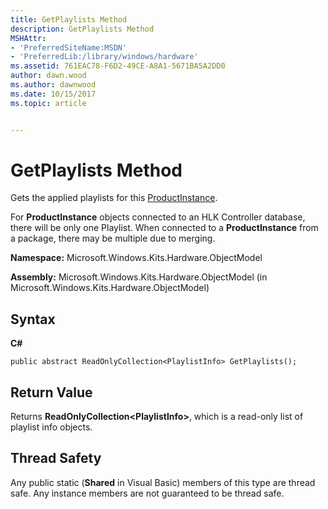 ```yaml
---
title: GetPlaylists Method
description: GetPlaylists Method
MSHAttr:
- 'PreferredSiteName:MSDN'
- 'PreferredLib:/library/windows/hardware'
ms.assetid: 761EAC78-F6D2-49CE-A8A1-5671BA5A2DD0
author: dawn.wood
ms.author: dawnwood
ms.date: 10/15/2017
ms.topic: article


---
```


# GetPlaylists Method


Gets the applied playlists for this [ProductInstance](productinstance-class.md).

For **ProductInstance** objects connected to an HLK Controller database, there will be only one Playlist. When connected to a **ProductInstance** from a package, there may be multiple due to merging.

**Namespace:** Microsoft.Windows.Kits.Hardware.ObjectModel

**Assembly:** Microsoft.Windows.Kits.Hardware.ObjectModel (in Microsoft.Windows.Kits.Hardware.ObjectModel)

## <span id="Syntax"></span><span id="syntax"></span><span id="SYNTAX"></span>Syntax


**C#**

`public abstract ReadOnlyCollection<PlaylistInfo> GetPlaylists();`

## <span id="Return_Value"></span><span id="return_value"></span><span id="RETURN_VALUE"></span>Return Value


Returns **ReadOnlyCollection&lt;PlaylistInfo&gt;**, which is a read-only list of playlist info objects.

## <span id="Thread_Safety"></span><span id="thread_safety"></span><span id="THREAD_SAFETY"></span>Thread Safety


Any public static (**Shared** in Visual Basic) members of this type are thread safe. Any instance members are not guaranteed to be thread safe.

 

 






